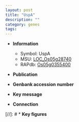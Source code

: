 ```yaml
---
layout: post
title: "UspA"
description: ""
category: genes
tags: 
---
```


* **Information**  
    + Symbol: UspA  
    + MSU: [LOC_Os05g28740](http://rice.uga.edu/cgi-bin/ORF_infopage.cgi?orf=LOC_Os05g28740)  
    + RAPdb: [Os05g0355400](http://rapdb.dna.affrc.go.jp/viewer/gbrowse_details/irgsp1?name=Os05g0355400)  

* **Publication**  

* **Genbank accession number**  

* **Key message**  

* **Connection**  

[//]: # * **Key figures**  


